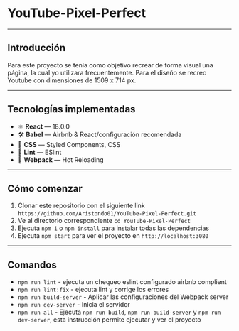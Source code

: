 # YouTube-Pixel-Perfect
***
## Introducción
Para este proyecto se tenía como objetivo recrear de forma visual una página, la cual yo utilizara frecuentemente. Para el diseño se recreo Youtube con dimensiones de 1509 x 714 px.
***
## Tecnologías implementadas
* ⚛ **React** — 18.0.0
* 🛠 **Babel** — Airbnb & React/configuración recomendada
* 💅 **CSS** — Styled Components, CSS
* 💖 **Lint** — ESlint
* 🚀 **Webpack** — Hot Reloading 
***
## Cómo comenzar
1. Clonar este repositorio con el siguiente link `https://github.com/Aristondo01/YouTube-Pixel-Perfect.git`
2. Ve al directorio correspondiente `cd YouTube-Pixel-Perfect`
3. Ejecuta `npm i` o `npm install` para instalar todas las dependencias
4. Ejecuta `npm start` para ver el proyecto en `http://localhost:3080`

***
## Comandos
* `npm run lint` - ejecuta un chequeo eslint configurado airbnb complient
* `npm run lint:fix` - ejecuta lint y corrige los errores
* `npm run build-server` - Aplicar las configuraciones del Webpack server
* `npm run dev-server` - Inicia el servidor
* `npm run all` - Ejecuta `npm run build`, `npm run build-server` y `npm run  dev-server`, esta instrucción permite ejecutar y ver el proyecto

